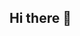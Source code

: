 ## Hi there 👋

<!--
**Ranvir-Kainth/Ranvir-Kainth** is a ✨ _special_ ✨ repository because its `README.md` (this file) appears on your GitHub profile.

Here are some ideas to get you started:

- 🔭 I’m currently working on a program using Python that allows users to track and budget their finances.
- 🌱 I’m currently learning and developing my Python skills through building useful programs and coding tasks on Codewars. 
- 👯 I’m looking to collaborate on projects that utilize and help me develop my foundational skills in Python.
- 🤔 I’m looking for help finding junior software developer roles, voluntary or otherwise. 
- 💬 Ask me about anything.
- 📫 How to reach me: ranvir_kainth@hotmail.co.uk
- 😄 Pronouns: He
- ⚡ Fun fact: I taught English as a forein language in Thailand on and off for 3 years and have now returned to the UK and have decided to embark on a carreer change into Software Development!
-->
